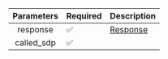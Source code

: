 |  Parameters  | Required           | Description             |
|:------------:|--------------------|-------------------------|
|   response   | :white_check_mark: | [Response](Response.md) |
|  called_sdp  | :white_check_mark: |                         |